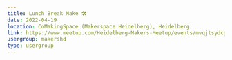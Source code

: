 ```yaml
---
title: Lunch Break Make 🛠️
date: 2022-04-19
location: CoMakingSpace (Makerspace Heidelberg), Heidelberg
link: https://www.meetup.com/Heidelberg-Makers-Meetup/events/mvqjtsydcgbzb/
usergroup: makershd
type: usergroup
---
```

